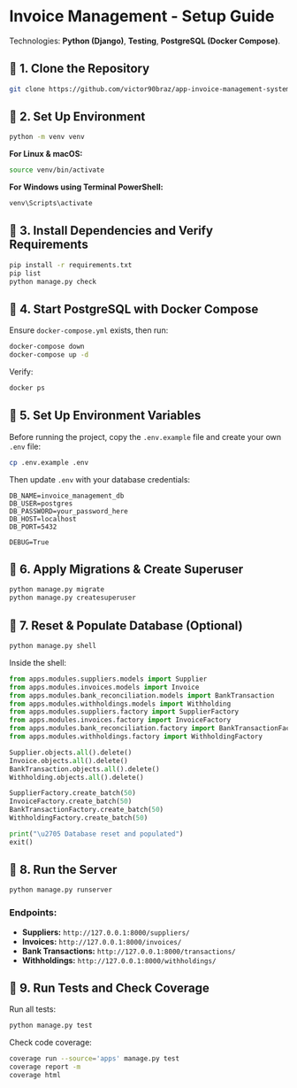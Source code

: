 # Invoice Management - Setup Guide

Technologies: **Python (Django)**, **Testing**, **PostgreSQL (Docker Compose)**.

## 📌 **1. Clone the Repository**

```bash
git clone https://github.com/victor90braz/app-invoice-management-system.git
```

## 📌 **2. Set Up Environment**

```bash
python -m venv venv
```

**For Linux & macOS:**

```bash
source venv/bin/activate
```

**For Windows using Terminal PowerShell:**

```powershell
venv\Scripts\activate
```

## 📌 **3. Install Dependencies and Verify Requirements**

```bash
pip install -r requirements.txt
pip list
python manage.py check
```

## 📌 **4. Start PostgreSQL with Docker Compose**

Ensure `docker-compose.yml` exists, then run:

```bash
docker-compose down 
docker-compose up -d
```

Verify:

```bash
docker ps
```

## 📌 **5. Set Up Environment Variables**

Before running the project, copy the `.env.example` file and create your own `.env` file:

```bash
cp .env.example .env
```

Then update `.env` with your database credentials:

```
DB_NAME=invoice_management_db
DB_USER=postgres
DB_PASSWORD=your_password_here
DB_HOST=localhost
DB_PORT=5432

DEBUG=True
```

## 📌 **6. Apply Migrations & Create Superuser**

```bash
python manage.py migrate
python manage.py createsuperuser
```

## 📌 **7. Reset & Populate Database (Optional)**

```bash
python manage.py shell
```

Inside the shell:

```python
from apps.modules.suppliers.models import Supplier
from apps.modules.invoices.models import Invoice
from apps.modules.bank_reconciliation.models import BankTransaction
from apps.modules.withholdings.models import Withholding
from apps.modules.suppliers.factory import SupplierFactory
from apps.modules.invoices.factory import InvoiceFactory
from apps.modules.bank_reconciliation.factory import BankTransactionFactory
from apps.modules.withholdings.factory import WithholdingFactory

Supplier.objects.all().delete()
Invoice.objects.all().delete()
BankTransaction.objects.all().delete()
Withholding.objects.all().delete()

SupplierFactory.create_batch(50)
InvoiceFactory.create_batch(50)
BankTransactionFactory.create_batch(50)
WithholdingFactory.create_batch(50)

print("\u2705 Database reset and populated")
exit()
```

## 📌 **8. Run the Server**

```bash
python manage.py runserver
```

### **Endpoints:**

- **Suppliers:** `http://127.0.0.1:8000/suppliers/`
- **Invoices:** `http://127.0.0.1:8000/invoices/`
- **Bank Transactions:** `http://127.0.0.1:8000/transactions/`
- **Withholdings:** `http://127.0.0.1:8000/withholdings/`

## 📌 **9. Run Tests and Check Coverage**

Run all tests:

```bash
python manage.py test
```

Check code coverage:

```bash
coverage run --source='apps' manage.py test
coverage report -m
coverage html
```